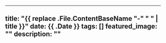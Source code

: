 
---
title: "{{ replace .File.ContentBaseName "-" " " | title }}"
date: {{ .Date }}
tags: []
featured_image: ""
description: ""
---

